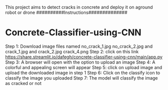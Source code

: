 This project aims to detect cracks in concrete and  deploy it on aground robot or drone
##########Instructions##############
# Concrete-Classifier-using-CNN
Step 1: Download image files named no_crack_1.jpg no_crack_2.jpg and crack_1.jpg and crack_2.jpg crack_4.png
Step 2: click on this link https://share.streamlit.io/dafegh/concrete-classifier-using-cnn/main/app.py 
Step 3: A browser will open with the option to upload an image
Step 4: A colorful and appealing screen will appear 
Step 5: click on upload image and upload the downloaded image in step 1
Step 6: Click on the classify icon to classify the image you uploaded
Step 7: The model will classify the image as cracked or not



